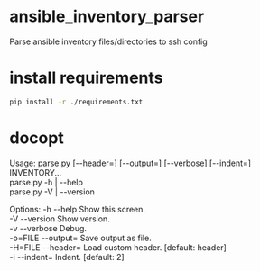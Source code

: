 # ansible_inventory_parser
Parse ansible inventory files/directories to ssh config

# install requirements
```bash
pip install -r ./requirements.txt
```

# docopt

Usage:
  parse.py [--header=<FILE>] [--output=<FILE>] [--verbose] [--indent=<INDENT>] INVENTORY...  
  parse.py -h | --help  
  parse.py -V | --version  

Options:
  -h --help                 Show this screen.  
  -V --version              Show version.  
  -v --verbose              Debug.  
  -o=FILE --output=<FILE>   Save output as file.  
  -H=FILE --header=<FILE>   Load custom header. [default: header]  
  -i --indent=<SPACE>       Indent. [default: 2]  
